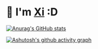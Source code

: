 
# 👋 I'm [Xi](https://github.com/Lovelearningxi) :D

[![Anurag's GitHub stats](https://github-readme-stats.vercel.app/api?username=Lovelearningxi)](https://github.com/anuraghazra/github-readme-stats)   

[![Ashutosh's github activity graph](https://github-readme-activity-graph.cyclic.app/graph?username=Lovelearningxi&theme=github-light)](https://github.com/ashutosh00710/github-readme-activity-graph)
